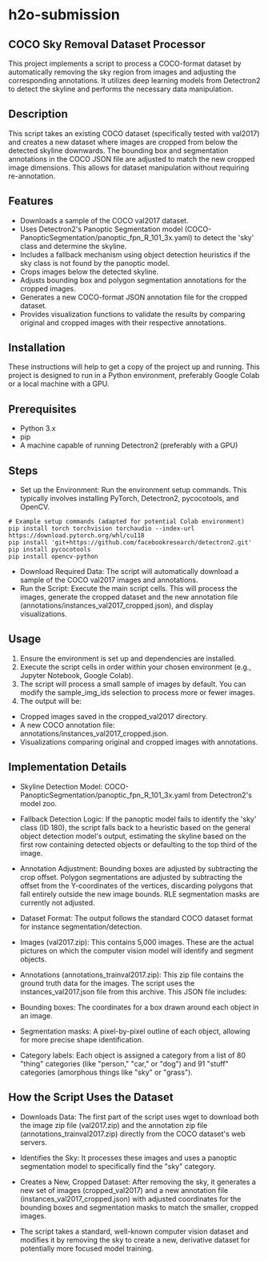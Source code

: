 # h2o-submission


## COCO Sky Removal Dataset Processor
This project implements a script to process a COCO-format dataset by automatically removing the sky region from images and adjusting the corresponding annotations. It utilizes deep learning models from Detectron2 to detect the skyline and performs the necessary data manipulation.

## Description
This script takes an existing COCO dataset (specifically tested with val2017) and creates a new dataset where images are cropped from below the detected skyline downwards. The bounding box and segmentation annotations in the COCO JSON file are adjusted to match the new cropped image dimensions. This allows for dataset manipulation without requiring re-annotation.

## Features
* Downloads a sample of the COCO val2017 dataset.
* Uses Detectron2's Panoptic Segmentation model (COCO-PanopticSegmentation/panoptic_fpn_R_101_3x.yaml) to detect the 'sky' class and determine the skyline.
* Includes a fallback mechanism using object detection heuristics if the sky class is not found by the panoptic model.
* Crops images below the detected skyline.
* Adjusts bounding box and polygon segmentation annotations for the cropped images.
* Generates a new COCO-format JSON annotation file for the cropped dataset.
* Provides visualization functions to validate the results by comparing original and cropped images with their respective annotations.

## Installation
These instructions will help to get a copy of the project up and running. This project is designed to run in a Python environment, preferably Google Colab or a local machine with a GPU.

## Prerequisites
* Python 3.x
* pip
* A machine capable of running Detectron2 (preferably with a GPU)
## Steps
* Set up the Environment: Run the environment setup commands. This typically involves installing PyTorch, Detectron2, pycocotools, and OpenCV.

```
# Example setup commands (adapted for potential Colab environment)
pip install torch torchvision torchaudio --index-url https://download.pytorch.org/whl/cu118
pip install 'git+https://github.com/facebookresearch/detectron2.git'
pip install pycocotools
pip install opencv-python
```

* Download Required Data: The script will automatically download a sample of the COCO val2017 images and annotations.
* Run the Script: Execute the main script cells. This will process the images, generate the cropped dataset and the new annotation file (annotations/instances_val2017_cropped.json), and display visualizations.

## Usage
1. Ensure the environment is set up and dependencies are installed.
2. Execute the script cells in order within your chosen environment (e.g., Jupyter Notebook, Google Colab).
3. The script will process a small sample of images by default. You can modify the sample_img_ids selection to process more or fewer images.
4. The output will be:
* Cropped images saved in the cropped_val2017 directory.
* A new COCO annotation file: annotations/instances_val2017_cropped.json.
* Visualizations comparing original and cropped images with annotations.

## Implementation Details
* Skyline Detection Model: COCO-PanopticSegmentation/panoptic_fpn_R_101_3x.yaml from Detectron2's model zoo.
* Fallback Detection Logic: If the panoptic model fails to identify the 'sky' class (ID 180), the script falls back to a heuristic based on the general object detection model's output, estimating the skyline based on the first row containing detected objects or defaulting to the top third of the image.
* Annotation Adjustment: Bounding boxes are adjusted by subtracting the crop offset. Polygon segmentations are adjusted by subtracting the offset from the Y-coordinates of the vertices, discarding polygons that fall entirely outside the new image bounds. RLE segmentation masks are currently not adjusted.
* Dataset Format: The output follows the standard COCO dataset format for instance segmentation/detection.

* Images (val2017.zip): This  contains 5,000 images. These are the actual pictures on which the computer vision model will identify and segment objects.

* Annotations (annotations_trainval2017.zip): This zip file contains the ground truth data for the images. The script uses the instances_val2017.json file from this archive. This JSON file includes:

* Bounding boxes: The coordinates for a box drawn around each object in an image.

* Segmentation masks: A pixel-by-pixel outline of each object, allowing for more precise shape identification.

* Category labels: Each object is assigned a category from a list of 80 "thing" categories (like "person," "car," or "dog") and 91 "stuff" categories (amorphous things like "sky" or "grass").

## How the Script Uses the Dataset
* Downloads Data: The first part of the script uses wget to download both the image zip file (val2017.zip) and the annotation zip file (annotations_trainval2017.zip) directly from the COCO dataset's web servers.

* Identifies the Sky: It processes these images and uses a panoptic segmentation model to specifically find the "sky" category.

* Creates a New, Cropped Dataset: After removing the sky, it generates a new set of images (cropped_val2017) and a new annotation file (instances_val2017_cropped.json) with adjusted coordinates for the bounding boxes and segmentation masks to match the smaller, cropped images.

* The script takes a standard, well-known computer vision dataset and modifies it by removing the sky to create a new, derivative dataset for potentially more focused model training.
